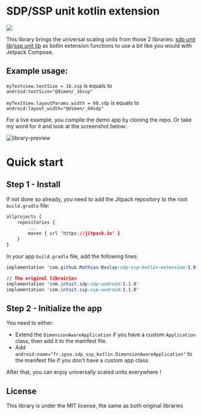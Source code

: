 # SDP/SSP  unit kotlin extension

![](https://jitpack.io/v/Mathias-Boulay/sdp-ssp-kotlin-extension.svg)

This library brings the universal scaling units from those 2 libraries: [sdp unit lib](https://github.com/intuit/sdp)/[ssp unit lib](https://github.com/intuit/ssp) as kotlin extension functions to use a bit like you would with Jetpack Compose.

## Example usage:
`myTextview.textSize = 16.ssp` is equals to `android:textSize="@dimen/_16ssp"`

`myTextView.layoutParams.width = 60.sdp` is equals to `android:layout_width="@dimen/_60sdp"`

For a live example, you compile the demo app by cloning the repo. Or take my word for it and look at the screenshot below:

<img src="https://i.ibb.co/YTxvLvG/library-preview.png" alt="library-preview" border="0"/>


# Quick start
## Step 1 - Install
If not done so already, you need to add the Jitpack repository to the root `build.gradle` file:
```css
allprojects {
	repositories {
		...
		maven { url 'https://jitpack.io' }
	}
}
```

In your app `build.gradle` file, add the following lines:
```css
implementation 'com.github.Mathias-Boulay:sdp-ssp-kotlin-extension:1.0.0' // The kotlin extension

// The original librairies 
implementation 'com.intuit.sdp:sdp-android:1.1.0'  
implementation 'com.intuit.ssp:ssp-android:1.1.0'
```

## Step 2 - Initialize the app
You need to either:
- Extend the `DimensionAwareApplication` if you have a custom `Application` class, then add it to the manifest file.
- Add `android:name="fr.spse.sdp_ssp_kotlin.DimensionAwareApplication"` to the manifest file if you don't have a custom app class.

After that, you can enjoy universally scaled units everywhere !


## License
This library is under the MIT license, the same as both original libraries